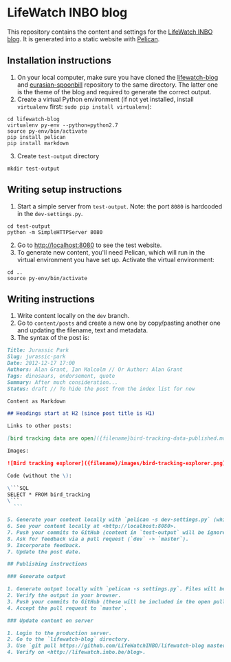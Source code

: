 # LifeWatch INBO blog

This repository contains the content and settings for the [LifeWatch INBO blog](http://lifewatch.inbo.be/blog). It is generated into a static website with [Pelican](http://docs.getpelican.com/en/3.1.1/).

## Installation instructions

1. On your local computer, make sure you have cloned the [lifewatch-blog](https://github.com/LifeWatchINBO/lifewatch-blog) and [eurasian-spoonbill](https://github.com/LifeWatchINBO/eurasian-spoonbill) repository to the same directory. The latter one is the theme of the blog and required to generate the correct output.
2. Create a virtual Python environment (if not yet installed, install `virtualenv` first: `sudo pip install virtualenv`):

  ```shell
  cd lifewatch-blog
  virtualenv py-env --python=python2.7
  source py-env/bin/activate
  pip install pelican
  pip install markdown
  ```
3. Create `test-output` directory

  ```shell
  mkdir test-output
  ```

## Writing setup instructions

1. Start a simple server from `test-output`. Note: the port `8080` is hardcoded in the `dev-settings.py`.

  ```shell
  cd test-output
  python -m SimpleHTTPServer 8080
  ```

2. Go to <http://localhost:8080> to see the test website.
3. To generate new content, you'll need Pelican, which will run in the virtual environment you have set up. Activate the virtual environment:

  ```shell
  cd ..
  source py-env/bin/activate
  ```

## Writing instructions

1. Write content locally on the `dev` branch.
2. Go to `content/posts` and create a new one by copy/pasting another one and updating the filename, text and metadata.
3. The syntax of the post is:

  ```Markdown
  Title: Jurassic Park
  Slug: jurassic-park
  Date: 2012-12-17 17:00
  Authors: Alan Grant, Ian Malcolm // Or Author: Alan Grant
  Tags: dinosaurs, endorsement, quote
  Summary: After much consideration...
  Status: draft // To hide the post from the index list for now

  Content as Markdown
  
  ## Headings start at H2 (since post title is H1)

  Links to other posts:
  
  [bird tracking data are open]({filename}bird-tracking-data-published.md)
  
  Images:
  
  ![Bird tracking explorer]({filename}/images/bird-tracking-explorer.png)

  Code (without the \):

  \```SQL
  SELECT * FROM bird_tracking
  \```
	```

5. Generate your content locally with `pelican -s dev-settings.py` (which will generate the files in `test-output`). You can also use `pelican -s dev-settings.py --autoreload` for automatic generation.
6. See your content locally at <http://localhost:8080>.
7. Push your commits to GitHub (content in `test-output` will be ignored).
8. Ask for feedback via a pull request (`dev` -> `master`).
9. Incorporate feedback.
7. Update the post date.

## Publishing instructions

### Generate output

1. Generate output locally with `pelican -s settings.py`. Files will be updated in the `output` folder.
2. Verify the output in your browser.
3. Push your commits to GitHub (these will be included in the open pull request).
4. Accept the pull request to `master`.

### Update content on server

1. Login to the production server.
2. Go to the `lifewatch-blog` directory.
3. Use `git pull https://github.com/LifeWatchINBO/lifewatch-blog master`.
4. Verify on <http://lifewatch.inbo.be/blog>.
